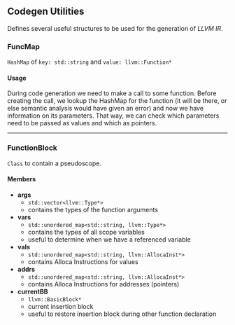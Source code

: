 ## Codegen Utilities
Defines several useful structures to be used for the
generation of _LLVM IR_.

### FuncMap
`HashMap` of `key: std::string` and `value: llvm::Function*`
#### Usage
During code generation we need to make a call to some function.
Before creating the call, we lookup the HashMap for the function
(it will be there, or else semantic analysis would have given an
error) and now we have information on its parameters. That way,
we can check which parameters need to be passed as values and
which as pointers.

---

### FunctionBlock
`Class` to contain a pseudoscope.
#### Members
* **args**
  * `std::vector<llvm::Type*>`
  * contains the types of the function arguments
* **vars**
  * `std::unordered_map<std::string, llvm::Type*>`
  * contains the types of all scope variables
  * useful to determine when we have a referenced variable
* **vals**
  * `std::unordered_map<std::string, llvm::AllocaInst*>`
  * contains Alloca Instructions for values
* **addrs**
  * `std::unordered_map<std::string, llvm::AllocaInst*>`
  * contains Alloca Instructions for addresses (pointers)
* **currentBB**
  * `llvm::BasicBlock*`
  * current insertion block
  * useful to restore insertion block during other function declaration
